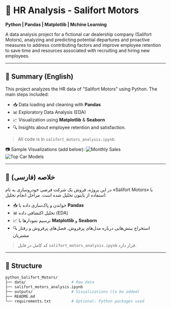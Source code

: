 # 🚗 HR Analysis - Salifort Motors  
**Python | Pandas | Matplotlib | Mchine Learning**

A data analysis project for a fictional car dealership company (Salifort Motors), analyzing and predicting potential departures and proactive measures to address contributing factors and improve employee retention to save time and resources associated with recruiting and hiring new employees.

---

## 📌 Summary (English)

This project analyzes the HR data of "Salifort Motors" using Python. The main steps included:

- 📥 Data loading and cleaning with **Pandas**
- 📊 Exploratory Data Analysis (EDA)
- 📈 Visualization using **Matplotlib** & **Seaborn**
- 🔍 Insights about employee retention and satisfaction.

> All code is in `salifort_motors_analysis.ipynb`.

📷 Sample Visualizations (add below):
![Monthly Sales](outputs/monthly_sales.png)  
![Top Car Models](outputs/top_models.png)

---

## 📌 خلاصه (فارسی)

در این پروژه، فروش یک شرکت فرضی خودروسازی به نام «Salifort Motors» با استفاده از پایتون تحلیل شده است. مراحل انجام تحلیل:

- 📥 خواندن و پاک‌سازی داده با **Pandas**
- 📊 تحلیل اکتشافی داده (EDA)
- 📈 ترسیم نمودارها با **Matplotlib** و **Seaborn**
- 🔍 استخراج بینش‌هایی درباره مدل‌های پرفروش، فصل‌های پر‌فروش و رفتار مشتریان

> کد کامل در فایل `salifort_motors_analysis.ipynb` قرار دارد.

---

## 📂 Structure

```bash
python_Salifort_Motors/
├── data/                    # Raw data
├── salifort_motors_analysis.ipynb
├── outputs/                 # Visualizations (to be added)
├── README.md
└── requirements.txt         # Optional: Python packages used

